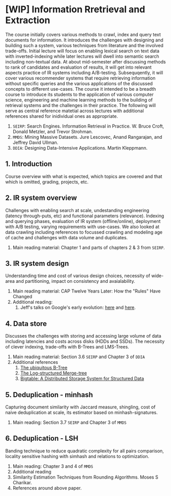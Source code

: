 # [WIP] Information Rretrieval and Extraction

The course initially covers various methods to crawl, index and query text documents for information. 
It introduces the challenges with designing and building such a system, various techniques from literature and the involved trade-offs.
Initial lecture will focus on enabling lexical search on text data with inverted-indexing while later lectures will dwell into semantic search including non-textual data.
At about mid-semester after discussing methods to rank of candidates and evaluation of results, it will get into relevant aspects practice of IR systems including A/B-testing.
Subsequqently, it will cover various recommender systems that require retrieving information without specific queries and the various applications of the discussed concepts to different use-cases.
The course it intended to be a breadth course to introduce its students to the application of various computer science, engineering and machine learning methods to the building of retrieval systems and the challenges in their practice.
The following will serve as central reference matetial across lectures with additional references shared for inidividual ones as appropriate.
1. `SEIRP`: Search Engines. Information Retrieval in Practice. W. Bruce Croft, Donald Metzler, and Trevor Strohman.
2. `MMDS`: Mining Massive Datasets. Jure Lescovec, Anand Rangarajan, and Jeffrey David Ullman.
3. `DDIA`: Designing Data-Intensive Applications. Martin Kleppmann.


## 1. Introduction
Course overview with what is expected, which topics are covered and that which is omitted, grading, projects, etc.
## 2. IR system overview
Challenges with enabling search at scale, undestanding engineering (latency through-puts, etc) and functional parameters (relevance). 
Indexing and querying phases, evaluation of IR system (offline/online), deployment with A/B testing, varying requirements with use-cases. 
We also looked at data crawling including references to focussed crawling and modeling age of cache and challenges with data volume and duplicates.
1. Main reading material: Chapter 1 and parts of chapters 2 & 3 from `SEIRP`.
## 3. IR system design
Understanding time and cost of various design choices, necessity of wide-area and partitioning, impact on consistency and avaialability.
1. Main reading material: CAP Twelve Years Later: How the "Rules" Have Changed
1. Additional reading:
   1. Jeff's talks on Google's early evolution: [here](https://static.googleusercontent.com/media/research.google.com/en//people/jeff/stanford-295-talk.pdf) and [here](https://static.googleusercontent.com/media/research.google.com/en//people/jeff/Stanford-DL-Nov-2010.pdf).
## 4. Data store
Discusses the challenges with storing and accessing large volume of data including latencies and costs across disks (HDDs and SSDs). The necessity of clever indexing, trade-offs with B-Trees and LMS-Trees.
1. Main reading material: Section 3.6 `SEIRP` and Chapter 3 of `DDIA`
1. Additional references
   1. [The ubiquitous B-Tree](https://carlosproal.com/ir/papers/p121-comer.pdf)
   1. [The Log-structured Merge-tree](https://www.cs.umb.edu/~poneil/lsmtree.pdf)
   1. [Bigtable: A Distributed Storage System for Structured Data](https://static.googleusercontent.com/media/research.google.com/en//archive/bigtable-osdi06.pdf)
## 5. Deduplication - minhash
Capturing document similarity with Jaccard measure, shingling, cost of naive deduplication at scale, its estimator based on minhash-signatures.
1. Main reading: Section 3.7 `SEIRP` and Chapter 3 of `MMDS`
## 6. Deduplication - LSH
Banding technique to reduce quadratic complexity for all pairs comparison, locality sensitive hashing with simhash and relations to optimization.
1. Main reading: Chapter 3 and 4 of `MMDS`
2. Additional reading
  1. Similarity Estimation Techniques from Rounding Algorithms. Moses S Charikar.
  2. References around above paper.
